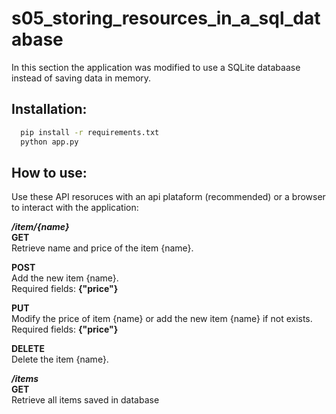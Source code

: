 # s05_storing_resources_in_a_sql_database

In this section the application was modified to use a SQLite databaase instead of saving data in memory.


## Installation:
```bash
  pip install -r requirements.txt
  python app.py
```

## How to use:

Use these API resoruces with an api plataform (recommended) or a browser to interact with the application:


**_/item/{name}_** \
**GET** \
Retrieve name and price of the item {name}.

**POST** \
Add the new item {name}. \
Required fields: **{"price"}**

**PUT** \
Modify the price of item {name} or add the new item {name} if not exists. \
Required fields: **{"price"}**

**DELETE** \
Delete the item {name}.

**_/items_** \
**GET** \
Retrieve all items saved in database